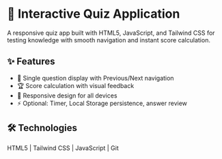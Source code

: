 # 🎯 Interactive Quiz Application

A responsive quiz app built with HTML5, JavaScript, and Tailwind CSS for testing knowledge with smooth navigation and instant score calculation.

## ✨ Features

- 📝 Single question display with Previous/Next navigation
- 🏆 Score calculation with visual feedback
- 📱 Responsive design for all devices
- ⚡ Optional: Timer, Local Storage persistence, answer review

## 🛠️ Technologies

HTML5 | Tailwind CSS | JavaScript | Git